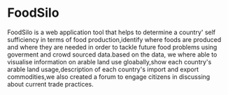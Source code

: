 # FoodSilo
FoodSilo is a web application tool that helps to determine a country' self sufficiency in terms of food production,identify where foods are produced and where they are needed in order to tackle future food problems using goverment and crowd sourced data.based on the data, we where able to visualise information on arable land use gloabally,show each country's arable land usage,description of each country's import and export commodities,we also created a forum to engage citizens in discussing about current trade practices.
